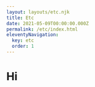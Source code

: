 ```yaml
---
layout: layouts/etc.njk
title: Etc
date: 2021-05-09T00:00:00.000Z
permalink: /etc/index.html
eleventyNavigation:
  key: etc
  order: 1
---
```

# Hi
